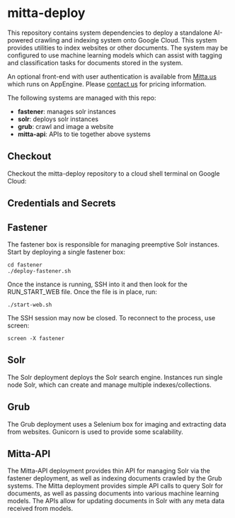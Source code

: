 # mitta-deploy
This repository contains system dependencies to deploy a standalone AI-powered crawling and indexing system onto Google Cloud. This system provides utilities to index websites or other documents. The system may be configured to use machine learning models which can assist with tagging and classification tasks for documents stored in the system.

An optional front-end with user authentication is available from [Mitta.us](https://mitta.us/) which runs on AppEngine. Please [contact us](https://mitta.us/onpremise) for pricing information.

The following systems are managed with this repo:

- **fastener**: manages solr instances
- **solr**: deploys solr instances
- **grub**: crawl and image a website
- **mitta-api**: APIs to tie together above systems

## Checkout
Checkout the mitta-deploy repository to a cloud shell terminal on Google Cloud:

## Credentials and Secrets


## Fastener
The fastener box is responsible for managing preemptive Solr instances. Start by deploying a single fastener box:

```
cd fastener
./deploy-fastener.sh
```

Once the instance is running, SSH into it and then look for the RUN_START_WEB file. Once the file is in place, run:

```
./start-web.sh
```

The SSH session may now be closed. To reconnect to the process, use screen:

```
screen -X fastener
```

## Solr
The Solr deployment deploys the Solr search engine. Instances run single node Solr, which can create and manage multiple indexes/collections.

## Grub
The Grub deployment uses a Selenium box for imaging and extracting data from websites. Gunicorn is used to provide some scalability.

## Mitta-API
The Mitta-API deployment provides thin API for managing Solr via the fastener deployment, as well as indexing documents crawled by the Grub systems. The Mitta deployment provides simple API calls to query Solr for documents, as well as passing documents into various machine learning models. The APIs allow for updating documents in Solr with any meta data received from models.

